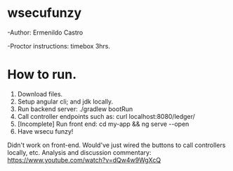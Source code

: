 # wsecufunzy
-Author: Ermenildo Castro


-Proctor instructions: timebox 3hrs.

# How to run.
1. Download files.
2. Setup angular cli; and jdk locally.
3. Run backend server: ./gradlew bootRun
4. Call controller endpoints such as:  curl localhost:8080/ledger/
5. [Incomplete] Run front end: cd my-app && ng serve --open
6. Have wsecu funzy!


Didn't work on front-end. Would've just wired the buttons to call controllers locally, etc.
Analysis and discussion commentary: https://www.youtube.com/watch?v=dQw4w9WgXcQ
